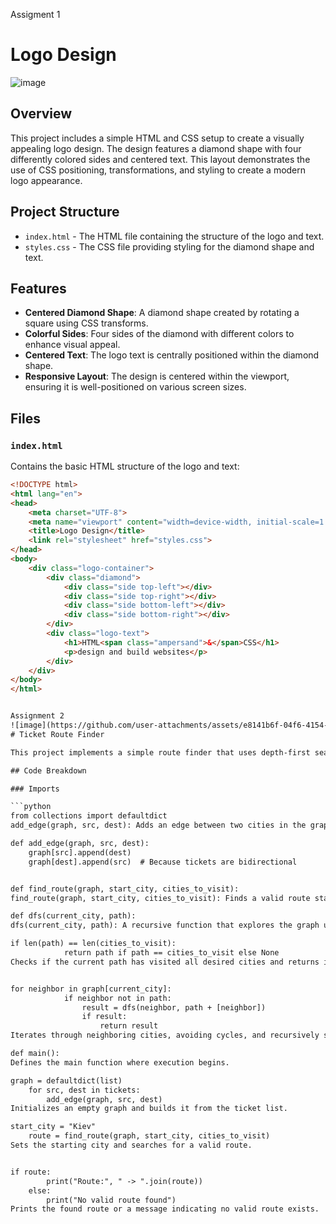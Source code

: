 Assigment 1
# Logo Design
![image](https://github.com/user-attachments/assets/e3d917a2-3d27-4641-a8f3-a5adf074d79e)

## Overview

This project includes a simple HTML and CSS setup to create a visually appealing logo design. The design features a diamond shape with four differently colored sides and centered text. This layout demonstrates the use of CSS positioning, transformations, and styling to create a modern logo appearance.

## Project Structure

- `index.html` - The HTML file containing the structure of the logo and text.
- `styles.css` - The CSS file providing styling for the diamond shape and text.

## Features

- **Centered Diamond Shape**: A diamond shape created by rotating a square using CSS transforms.
- **Colorful Sides**: Four sides of the diamond with different colors to enhance visual appeal.
- **Centered Text**: The logo text is centrally positioned within the diamond shape.
- **Responsive Layout**: The design is centered within the viewport, ensuring it is well-positioned on various screen sizes.

## Files

### `index.html`

Contains the basic HTML structure of the logo and text:

```html
<!DOCTYPE html>
<html lang="en">
<head>
    <meta charset="UTF-8">
    <meta name="viewport" content="width=device-width, initial-scale=1.0">
    <title>Logo Design</title>
    <link rel="stylesheet" href="styles.css">
</head>
<body>
    <div class="logo-container">
        <div class="diamond">
            <div class="side top-left"></div>
            <div class="side top-right"></div>
            <div class="side bottom-left"></div>
            <div class="side bottom-right"></div>
        </div>
        <div class="logo-text">
            <h1>HTML<span class="ampersand">&</span>CSS</h1>
            <p>design and build websites</p>
        </div>
    </div>
</body>
</html>


Assignment 2
![image](https://github.com/user-attachments/assets/e8141b6f-04f6-4154-bb32-7110ab1c6155)
# Ticket Route Finder

This project implements a simple route finder that uses depth-first search (DFS) to determine a valid travel route based on a set of tickets. Below is a detailed explanation of the code.

## Code Breakdown

### Imports

```python
from collections import defaultdict
add_edge(graph, src, dest): Adds an edge between two cities in the graph, making the graph bidirectional.

def add_edge(graph, src, dest):
    graph[src].append(dest)
    graph[dest].append(src)  # Because tickets are bidirectional


def find_route(graph, start_city, cities_to_visit):
find_route(graph, start_city, cities_to_visit): Finds a valid route starting from a specific city and visiting a list of cities.

def dfs(current_city, path):
dfs(current_city, path): A recursive function that explores the graph using depth-first search.

if len(path) == len(cities_to_visit):
            return path if path == cities_to_visit else None
Checks if the current path has visited all desired cities and returns it if valid.


for neighbor in graph[current_city]:
            if neighbor not in path:
                result = dfs(neighbor, path + [neighbor])
                if result:
                    return result
Iterates through neighboring cities, avoiding cycles, and recursively searches for a valid route.

def main():
Defines the main function where execution begins.

graph = defaultdict(list)
    for src, dest in tickets:
        add_edge(graph, src, dest)
Initializes an empty graph and builds it from the ticket list.

start_city = "Kiev"
    route = find_route(graph, start_city, cities_to_visit)
Sets the starting city and searches for a valid route.


if route:
        print("Route:", " -> ".join(route))
    else:
        print("No valid route found")
Prints the found route or a message indicating no valid route exists.
